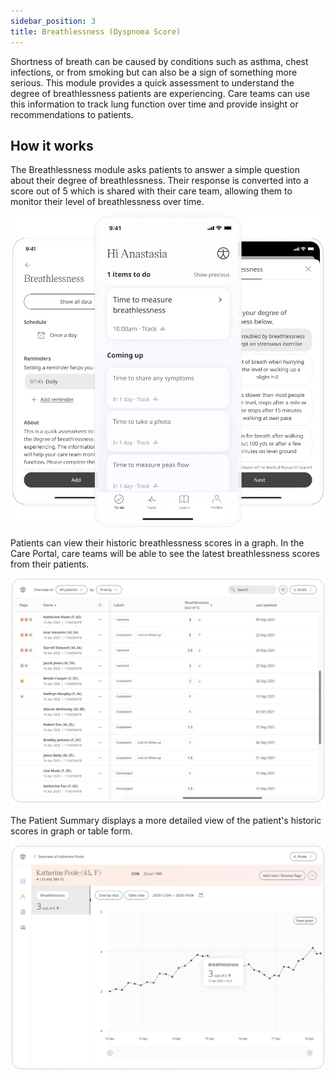 ```yaml
---
sidebar_position: 3
title: Breathlessness (Dyspnoea Score)
---
```


Shortness of breath can be caused by conditions such as asthma, chest infections, or from smoking but can also be a sign of something more serious. This module provides a quick assessment to understand the degree of breathlessness patients are experiencing. Care teams can use this information to track lung function over time and provide insight or recommendations to patients.

## How it works

The Breathlessness module asks patients to answer a simple question about their degree of breathlessness. Their response is converted into a score out of 5 which is shared with their care team, allowing them to monitor their level of breathlessness over time.

![Adding a breathlessness score to Huma Care App](./assets/breathlessness.png)

Patients can view their historic breathlessness scores in a graph. In the Care Portal, care teams will be able to see the latest breathlessness scores from their patients. 

![Viewing Patient data in the Care Portal](./assets/cp-patient-list-breathlessness.png)

The Patient Summary displays a more detailed view of the patient's historic scores in graph or table form.

![Viewing Patient data in the Care Portal](./assets/cp-module-details-breathlessness.png)
